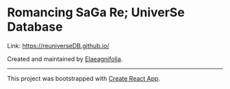 # Romancing SaGa Re; UniverSe Database

Link: https://reuniverseDB.github.io/

Created and maintained by [Elaeagnifolia](https://github.com/elaeagnifolia/).

----

This project was bootstrapped with [Create React App](https://github.com/facebook/create-react-app).

